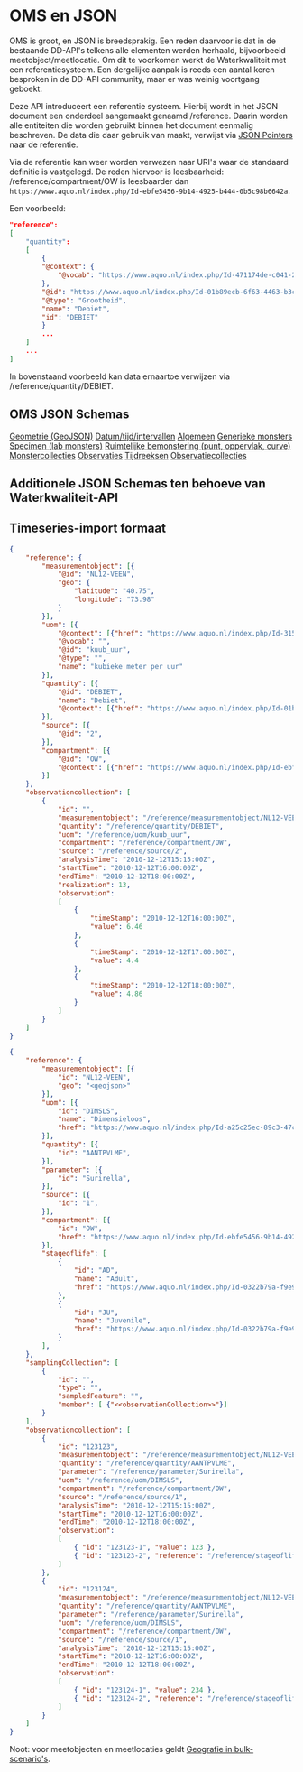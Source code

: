 # OMS en JSON

OMS is groot, en JSON is breedsprakig. Een reden daarvoor is dat in de bestaande DD-API's telkens alle elementen werden herhaald, bijvoorbeeld meetobject/meetlocatie.
Om dit te voorkomen werkt de Waterkwaliteit met een referentiesysteem.
Een dergelijke aanpak is reeds een aantal keren besproken in de DD-API community, maar er was weinig voortgang geboekt.

Deze API introduceert een referentie systeem.
Hierbij wordt in het JSON document een onderdeel aangemaakt genaamd /reference.
Daarin worden alle entiteiten die worden gebruikt binnen het document eenmalig beschreven.
De data die daar gebruik van maakt, verwijst via [JSON Pointers](https://www.rfc-editor.org/rfc/rfc6901.html) naar de referentie.

Via de referentie kan weer worden verwezen naar URI's waar de standaard definitie is vastgelegd.
De reden hiervoor is leesbaarheid: /reference/compartment/OW is leesbaarder dan ```https://www.aquo.nl/index.php/Id-ebfe5456-9b14-4925-b444-0b5c98b6642a```.

Een voorbeeld:

``` json
"reference":
[
    "quantity":
    [
        {
        "@context": {
            "@vocab": "https://www.aquo.nl/index.php/Id-471174de-c041-2d35-103a-1e0f6f55bd87"
        },
        "@id": "https://www.aquo.nl/index.php/Id-01b89ecb-6f63-4463-b3c7-d9a712d7ed1e",
        "@type": "Grootheid",
        "name": "Debiet",
        "id": "DEBIET" 
        }
        ...
    ]
    ...
]
```

In bovenstaand voorbeeld kan data ernaartoe verwijzen via /reference/quantity/DEBIET.

## OMS JSON Schemas

[Geometrie (GeoJSON)](https://raw.githubusercontent.com/peterataylor/om-json/master/Geometry.json)
[Datum/tijd/intervallen](https://raw.githubusercontent.com/peterataylor/om-json/master/Temporal.json)
[Algemeen](https://raw.githubusercontent.com/peterataylor/om-json/master/Common.json)
[Generieke monsters](https://raw.githubusercontent.com/peterataylor/om-json/master/Sampling.json)
[Specimen (lab monsters)](https://raw.githubusercontent.com/peterataylor/om-json/master/Specimen.json)
[Ruimtelijke bemonstering (punt, oppervlak, curve)](https://raw.githubusercontent.com/peterataylor/om-json/master/SpatialSampling.json)
[Monstercollecties](https://raw.githubusercontent.com/peterataylor/om-json/master/SamplingCollection.json)
[Observaties](https://raw.githubusercontent.com/peterataylor/om-json/master/Observation.json)
[Tijdreeksen](https://raw.githubusercontent.com/peterataylor/om-json/master/TimeseriesTVP.json)
[Observatiecollecties](https://raw.githubusercontent.com/peterataylor/om-json/master/ObservationCollection.json)

## Additionele JSON Schemas ten behoeve van Waterkwaliteit-API

## Timeseries-import formaat

``` json
{
    "reference": {
        "measurementobject": [{
            "@id": "NL12-VEEN",
            "geo": {
                "latitude": "40.75",
                "longitude": "73.98"
            }
        }],
        "uom": [{
            "@context": [{"href": "https://www.aquo.nl/index.php/Id-315b7646-3b9d-45c4-a387-d0ebb8d6c04b"}],
            "@vocab": "",
            "@id": "kuub_uur",
            "@type": "",
            "name": "kubieke meter per uur"
        }],
        "quantity": [{
            "@id": "DEBIET",
            "name": "Debiet",
            "@context": [{"href": "https://www.aquo.nl/index.php/Id-01b89ecb-6f63-4463-b3c7-d9a712d7ed1e"}]
        }],
        "source": [{
            "@id": "2",
        }],
        "compartment": [{
            "@id": "OW",
            "@context": [{"href": "https://www.aquo.nl/index.php/Id-ebfe5456-9b14-4925-b444-0b5c98b6642a"}]
        }]
    },
    "observationcollection": [
        { 
            "id": "",
            "measurementobject": "/reference/measurementobject/NL12-VEEN",
            "quantity": "/reference/quantity/DEBIET",
            "uom": "/reference/uom/kuub_uur",
            "compartment": "/reference/compartment/OW",
            "source": "/reference/source/2",
            "analysisTime": "2010-12-12T15:15:00Z",
            "startTime": "2010-12-12T16:00:00Z", 
            "endTime": "2010-12-12T18:00:00Z",
            "realization": 13,
            "observation":
            [
                {
					"timeStamp": "2010-12-12T16:00:00Z",
					"value": 6.46
				},
				{
					"timeStamp": "2010-12-12T17:00:00Z",
					"value": 4.4
				},
				{
					"timeStamp": "2010-12-12T18:00:00Z",
					"value": 4.86
				}
            ]
        }
    ]
}

```


``` json
{
    "reference": {
        "measurementobject": [{
            "id": "NL12-VEEN",
            "geo": "<geojson>"
        }],
        "uom": [{
            "id": "DIMSLS",
            "name": "Dimensieloos",
            "href": "https://www.aquo.nl/index.php/Id-a25c25ec-89c3-47c2-81e0-278ac1f26aed"
        }],
        "quantity": [{
            "id": "AANTPVLME",
        }],
        "parameter": [{
            "id": "Surirella",
        }],
        "source": [{
            "id": "1",
        }],
        "compartment": [{
            "id": "OW",
            "href": "https://www.aquo.nl/index.php/Id-ebfe5456-9b14-4925-b444-0b5c98b6642a"
        }],
        "stageoflife": [
            {
                "id": "AD",
                "name": "Adult",
                "href": "https://www.aquo.nl/index.php/Id-0322b79a-f9e9-42fb-898b-8318985c1de8#adult"
            },
            {
                "id": "JU",
                "name": "Juvenile",
                "href": "https://www.aquo.nl/index.php/Id-0322b79a-f9e9-42fb-898b-8318985c1de8#juvenile"
            }
        ],
    },
    "samplingCollection": [
        { 
            "id": "",
            "type": "",
            "sampledFeature": "",
            "member": [ {"<<observationCollection>>"}]
        }
    ],
    "observationcollection": [
        { 
            "id": "123123",
            "measurementobject": "/reference/measurementobject/NL12-VEEN",
            "quantity": "/reference/quantity/AANTPVLME",
            "parameter": "/reference/parameter/Surirella",
            "uom": "/reference/uom/DIMSLS",
            "compartment": "/reference/compartment/OW",
            "source": "/reference/source/1",
            "analysisTime": "2010-12-12T15:15:00Z",
            "startTime": "2010-12-12T16:00:00Z", 
            "endTime": "2010-12-12T18:00:00Z",
            "observation":
            [
                { "id": "123123-1", "value": 123 },
                { "id": "123123-2", "reference": "/reference/stageoflife/AD" }
            ]
        },
        {
            "id": "123124",
            "measurementobject": "/reference/measurementobject/NL12-VEEN",
            "quantity": "/reference/quantity/AANTPVLME",
            "parameter": "/reference/parameter/Surirella",
            "uom": "/reference/uom/DIMSLS",
            "compartment": "/reference/compartment/OW",
            "source": "/reference/source/1",
            "analysisTime": "2010-12-12T15:15:00Z",
            "startTime": "2010-12-12T16:00:00Z", 
            "endTime": "2010-12-12T18:00:00Z",
            "observation":
            [
                { "id": "123124-1", "value": 234 },
                { "id": "123124-2", "reference": "/reference/stageoflife/JU" }
            ]
        }   
    ]
}

```

Noot: voor meetobjecten en meetlocaties geldt [Geografie in bulk-scenario's](#geografie-in-bulk-scenarios).

